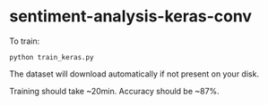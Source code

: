 # sentiment-analysis-keras-conv

To train:

```
python train_keras.py
```

The dataset will download automatically if not present on your disk.

Training should take ~20min. Accuracy should be ~87%.